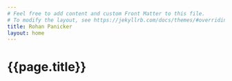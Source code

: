 ```yaml
---
# Feel free to add content and custom Front Matter to this file.
# To modify the layout, see https://jekyllrb.com/docs/themes/#overriding-theme-defaults
title: Rohan Panicker
layout: home
---
```


<h1> {{page.title}} </h1>



